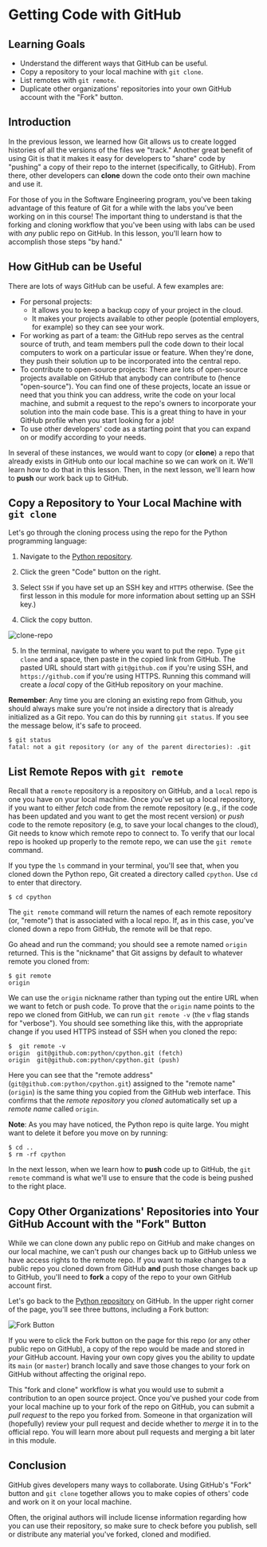 # Getting Code with GitHub

## Learning Goals

- Understand the different ways that GitHub can be useful.
- Copy a repository to your local machine with `git clone`.
- List remotes with `git remote`.
- Duplicate other organizations' repositories into your own GitHub account with
  the "Fork" button.

## Introduction

In the previous lesson, we learned how Git allows us to create logged histories
of all the versions of the files we "track." Another great benefit of using Git
is that it makes it easy for developers to "share" code by "pushing" a copy of
their repo to the internet (specifically, to GitHub). From there, other
developers can **clone** down the code onto their own machine and use it.

For those of you in the Software Engineering program, you've been taking
advantage of this feature of Git for a while with the labs you've been working
on in this course! The important thing to understand is that the forking and
cloning workflow that you've been using with labs can be used with _any_ public
repo on GitHub. In this lesson, you'll learn how to accomplish those steps "by
hand."

## How GitHub can be Useful

There are lots of ways GitHub can be useful. A few examples are:

- For personal projects:
  - It allows you to keep a backup copy of your project in the cloud.
  - It makes your projects available to other people (potential employers, for
    example) so they can see your work.
- For working as part of a team: the GitHub repo serves as the central source of
  truth, and team members pull the code down to their local computers to work on
  a particular issue or feature. When they're done, they push their solution up
  to be incorporated into the central repo.
- To contribute to open-source projects: There are lots of open-source projects
  available on GitHub that anybody can contribute to (hence "open-source"). You
  can find one of these projects, locate an issue or need that you think you can
  address, write the code on your local machine, and submit a request to the
  repo's owners to incorporate your solution into the main code base. This is a
  great thing to have in your GitHub profile when you start looking for a job!
- To use other developers' code as a starting point that you can expand on or
  modify according to your needs.

In several of these instances, we would want to copy (or **clone**) a repo that
already exists in GitHub onto our local machine so we can work on it. We'll
learn how to do that in this lesson. Then, in the next lesson, we'll learn how
to **push** our work back up to GitHub.

## Copy a Repository to Your Local Machine with `git clone`

Let's go through the cloning process using the repo for the Python programming
language:

1) Navigate to the [Python repository](https://github.com/python/cpython).

2) Click the green "Code" button on the right.

3) Select `SSH` if you have set up an SSH key and `HTTPS` otherwise. (See the
   first lesson in this module for more information about setting up an SSH
   key.)

4) Click the copy button.

![clone-repo](https://curriculum-content.s3.amazonaws.com/phase-0/completing-assignments/clone-repo.gif)

5) In the terminal, navigate to where you want to put the repo. Type `git clone`
   and a space, then paste in the copied link from GitHub. The pasted URL should
   start with `git@github.com` if you're using SSH, and `https://github.com` if
   you're using HTTPS. Running this command will create a _local_ copy of the
   GitHub repository on your machine.

**Remember**: Any time you are cloning an existing repo from Github, you should
always make sure you're not inside a directory that is already initialized as a
Git repo. You can do this by running `git status`. If you see the message below,
it's safe to proceed.

```console
$ git status
fatal: not a git repository (or any of the parent directories): .git
```

## List Remote Repos with `git remote`

Recall that a `remote` repository is a repository on GitHub, and a `local` repo
is one you have on your local machine. Once you've set up a local repository, if
you want to either _fetch_ code from the remote repository (e.g., if the code
has been updated and you want to get the most recent version) or _push_ code to
the remote repository (e.g, to save your local changes to the cloud), Git needs
to know which remote repo to connect to. To verify that our local repo is hooked
up properly to the remote repo, we can use the `git remote` command.

If you type the `ls` command in your terminal, you'll see that, when you cloned
down the Python repo, Git created a directory called `cpython`. Use `cd` to
enter that directory.

```console
$ cd cpython
```

The `git remote` command will return the names of each remote repository (or,
"remote") that is associated with a local repo. If, as in this case, you've
cloned down a repo from GitHub, the remote will be that repo.

Go ahead and run the command; you should see a remote named `origin` returned.
This is the "nickname" that Git assigns by default to whatever remote you cloned
from:

```console
$ git remote
origin
```

We can use the `origin` nickname rather than typing out the entire URL when we
want to fetch or push code. To prove that the `origin` name points to the repo
we cloned from GitHub, we can run `git remote -v` (the `v` flag stands for
"verbose"). You should see something like this, with the appropriate change if
you used HTTPS instead of SSH when you cloned the repo:

```console
$  git remote -v
origin	git@github.com:python/cpython.git (fetch)
origin	git@github.com:python/cpython.git (push)
```

Here you can see that the "remote address" (`git@github.com:python/cpython.git`)
assigned to the "remote name" (`origin`) is the same thing you copied from the
GitHub web interface. This confirms that the _remote repository_ you _cloned_
automatically set up a _remote name_ called `origin`.

**Note**: As you may have noticed, the Python repo is quite large. You might
want to delete it before you move on by running:

```console
$ cd ..
$ rm -rf cpython
```

In the next lesson, when we learn how to **push** code up to GitHub, the `git
remote` command is what we'll use to ensure that the code is being pushed to the
right place.

## Copy Other Organizations' Repositories into Your GitHub Account with the "Fork" Button

While we can clone down any public repo on GitHub and make changes on our local
machine, we can't push our changes back up to GitHub unless we have access
rights to the remote repo. If you want to make changes to a public repo you
cloned down from GitHub **and** push those changes back up to GitHub, you'll
need to **fork** a copy of the repo to your own GitHub account first.

Let's go back to the [Python repository](https://github.com/python/cpython) on
GitHub. In the upper right corner of the page, you'll see three buttons,
including a Fork button:

![Fork Button](http://readme-pics.s3.amazonaws.com/fork_button.jpg)

If you were to click the Fork button on the page for this repo (or any other
public repo on GitHub), a copy of the repo would be made and stored in _your_
GitHub account. Having your own copy gives you the ability to update its `main`
(or `master`) branch locally and save those changes to your fork on GitHub
without affecting the original repo.

This "fork and clone" workflow is what you would use to submit a contribution to
an open source project. Once you've pushed your code from your local machine up
to your fork of the repo on GitHub, you can submit a _pull request_ to the repo
you forked from. Someone in that organization will (hopefully) review your pull
request and decide whether to _merge_ it in to the official repo. You will learn
more about pull requests and merging a bit later in this module.

## Conclusion

GitHub gives developers many ways to collaborate. Using GitHub's "Fork" button
and `git clone` together allows you to make copies of others' code and work on
it on your local machine.

Often, the original authors will include license information regarding how you
can use their repository, so make sure to check before you publish, sell or
distribute any material you've forked, cloned and modified.
